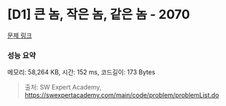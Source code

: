 # [D1] 큰 놈, 작은 놈, 같은 놈 - 2070 

[문제 링크](https://swexpertacademy.com/main/code/problem/problemDetail.do?contestProbId=AV5QQ6qqA40DFAUq) 

### 성능 요약

메모리: 58,264 KB, 시간: 152 ms, 코드길이: 173 Bytes



> 출처: SW Expert Academy, https://swexpertacademy.com/main/code/problem/problemList.do